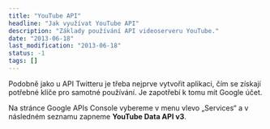 ```yaml
---
title: "YouTube API"
headline: "Jak využívat YouTube API"
description: "Základy používání API videoserveru YouTube."
date: "2013-06-18"
last_modification: "2013-06-18"
status: -1
tags: []
---
```


Podobně jako u API Twitteru je třeba nejprve vytvořit aplikaci, čím se získají potřebné klíče pro samotné používání. Je zapotřebí k tomu mít Google účet.

Na stránce Google APIs Console vybereme v menu vlevo „Services“ a v následném seznamu zapneme **YouTube Data API v3**.